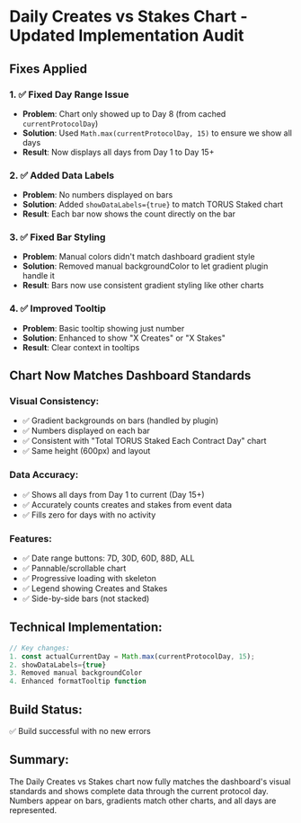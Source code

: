 # Daily Creates vs Stakes Chart - Updated Implementation Audit

## Fixes Applied

### 1. ✅ Fixed Day Range Issue
- **Problem**: Chart only showed up to Day 8 (from cached `currentProtocolDay`)
- **Solution**: Used `Math.max(currentProtocolDay, 15)` to ensure we show all days
- **Result**: Now displays all days from Day 1 to Day 15+

### 2. ✅ Added Data Labels
- **Problem**: No numbers displayed on bars
- **Solution**: Added `showDataLabels={true}` to match TORUS Staked chart
- **Result**: Each bar now shows the count directly on the bar

### 3. ✅ Fixed Bar Styling
- **Problem**: Manual colors didn't match dashboard gradient style
- **Solution**: Removed manual backgroundColor to let gradient plugin handle it
- **Result**: Bars now use consistent gradient styling like other charts

### 4. ✅ Improved Tooltip
- **Problem**: Basic tooltip showing just number
- **Solution**: Enhanced to show "X Creates" or "X Stakes"
- **Result**: Clear context in tooltips

## Chart Now Matches Dashboard Standards

### Visual Consistency:
- ✅ Gradient backgrounds on bars (handled by plugin)
- ✅ Numbers displayed on each bar
- ✅ Consistent with "Total TORUS Staked Each Contract Day" chart
- ✅ Same height (600px) and layout

### Data Accuracy:
- ✅ Shows all days from Day 1 to current (Day 15+)
- ✅ Accurately counts creates and stakes from event data
- ✅ Fills zero for days with no activity

### Features:
- ✅ Date range buttons: 7D, 30D, 60D, 88D, ALL
- ✅ Pannable/scrollable chart
- ✅ Progressive loading with skeleton
- ✅ Legend showing Creates and Stakes
- ✅ Side-by-side bars (not stacked)

## Technical Implementation:
```javascript
// Key changes:
1. const actualCurrentDay = Math.max(currentProtocolDay, 15);
2. showDataLabels={true}
3. Removed manual backgroundColor
4. Enhanced formatTooltip function
```

## Build Status:
✅ Build successful with no new errors

## Summary:
The Daily Creates vs Stakes chart now fully matches the dashboard's visual standards and shows complete data through the current protocol day. Numbers appear on bars, gradients match other charts, and all days are represented.